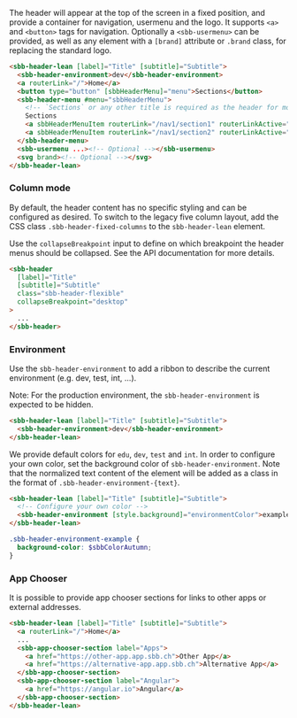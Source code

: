 The header will appear at the top of the screen in a fixed position, and provide a container
for navigation, usermenu and the logo.
It supports `<a>` and `<button>` tags for navigation. Optionally a `<sbb-usermenu>` can be
provided, as well as any element with a `[brand]` attribute or `.brand` class, for replacing
the standard logo.

```html
<sbb-header-lean [label]="Title" [subtitle]="Subtitle">
  <sbb-header-environment>dev</sbb-header-environment>
  <a routerLink="/">Home</a>
  <button type="button" [sbbHeaderMenu]="menu">Sections</button>
  <sbb-header-menu #menu="sbbHeaderMenu">
    <!-- `Sections` or any other title is required as the header for mobile and tablet -->
    Sections
    <a sbbHeaderMenuItem routerLink="/nav1/section1" routerLinkActive="sbb-active">Section 1</a>
    <a sbbHeaderMenuItem routerLink="/nav1/section2" routerLinkActive="sbb-active">Section 2</a>
  </sbb-header-menu>
  <sbb-usermenu ...><!-- Optional --></sbb-usermenu>
  <svg brand><!-- Optional --></svg>
</sbb-header-lean>
```

### Column mode

By default, the header content has no specific styling and can be configured as desired.
To switch to the legacy five column layout, add the CSS class `.sbb-header-fixed-columns`
to the `sbb-header-lean` element.

Use the `collapseBreakpoint` input to define on which breakpoint the header menus should be
collapsed. See the API documentation for more details.

```html
<sbb-header
  [label]="Title"
  [subtitle]="Subtitle"
  class="sbb-header-flexible"
  collapseBreakpoint="desktop"
>
  ...
</sbb-header>
```

### Environment

Use the `sbb-header-environment` to add a ribbon to describe the current environment (e.g. dev, test, int, ...).

Note: For the production environment, the `sbb-header-environment` is expected to be hidden.

```html
<sbb-header-lean [label]="Title" [subtitle]="Subtitle">
  <sbb-header-environment>dev</sbb-header-environment>
</sbb-header-lean>
```

We provide default colors for `edu`, `dev`, `test` and `int`. In order to configure your own color,
set the background color of `sbb-header-environment`. Note that the normalized text content of the
element will be added as a class in the format of `.sbb-header-environment-{text}`.

```html
<sbb-header-lean [label]="Title" [subtitle]="Subtitle">
  <!-- Configure your own color -->
  <sbb-header-environment [style.background]="environmentColor">example</sbb-header-environment>
</sbb-header-lean>
```

```scss
.sbb-header-environment-example {
  background-color: $sbbColorAutumn;
}
```

### App Chooser

It is possible to provide app chooser sections for links to other apps or external addresses.

```html
<sbb-header-lean [label]="Title" [subtitle]="Subtitle">
  <a routerLink="/">Home</a>
  ...
  <sbb-app-chooser-section label="Apps">
    <a href="https://other-app.app.sbb.ch">Other App</a>
    <a href="https://alternative-app.app.sbb.ch">Alternative App</a>
  </sbb-app-chooser-section>
  <sbb-app-chooser-section label="Angular">
    <a href="https://angular.io">Angular</a>
  </sbb-app-chooser-section>
</sbb-header-lean>
```
